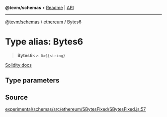**@tevm/schemas** • [Readme](../../README.md) \| [API](../../modules.md)

***

[@tevm/schemas](../../README.md) / [ethereum](../README.md) / Bytes6

# Type alias: Bytes6

> **Bytes6**\<\>: ```0x${string}```

[Solidity docs](https://docs.soliditylang.org/en/latest/types.html#fixed-size-byte-arrays)

## Type parameters

## Source

[experimental/schemas/src/ethereum/SBytesFixed/SBytesFixed.js:57](https://github.com/evmts/tevm-monorepo/blob/main/experimental/schemas/src/ethereum/SBytesFixed/SBytesFixed.js#L57)

